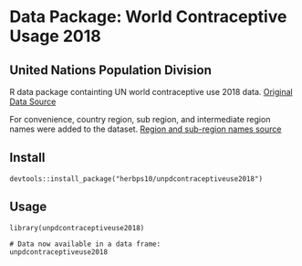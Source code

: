 # Data Package: World Contraceptive Usage 2018
## United Nations Population Division

R data package containting UN world contraceptive use 2018 data. [Original Data Source](http://www.un.org/en/development/desa/population/publications/dataset/contraception/wcu2018.shtml)


For convenience, country region, sub region, and intermediate region names were added to the dataset. [Region and sub-region names source](https://unstats.un.org/unsd/methodology/m49/)

## Install

```{r}
devtools::install_package("herbps10/unpdcontraceptiveuse2018")
```

## Usage

```{r}
library(unpdcontraceptiveuse2018)

# Data now available in a data frame:
unpdcontraceptiveuse2018
```
